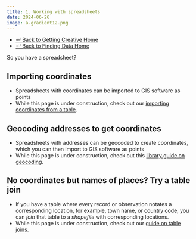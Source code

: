 ```yaml
---
title: 1. Working with spreadsheets
date: 2024-06-26
image: a-gradient12.png
---
```


- [↵ Back to Getting Creative Home](/resources/finding-data/getting-creative/)
- [↵ Back to Finding Data Home](/resources/finding-data/)

So you have a spreadsheet?

## Importing coordinates 
- Spreadsheets with coordinates can be imported to GIS software as points
- While this page is under construction, check out our [importing coordinates from a table](https://mapping.share.library.harvard.edu/tutorials/qgis/add-spreadsheet/). 


## Geocoding addresses to get coordinates
- Spreadsheets with addresses can be geocoded to create coordinates, which you can then import to GIS software as points
- While this page is under construction, check out this [library guide on geocoding](https://guides.library.ucsc.edu/DS/Resources/QGIS). 

## No coordinates but names of places? Try a table join
- If you have a table where every record or observation notates a corresponding location, for example, town name, or country code, you can *join* that table to a *shapefile* with corresponding locations.
- While this page is under construction, check out our [guide on table joins](https://mapping.share.library.harvard.edu/tutorials/census-data-primer/perform-a-table-join/). 
